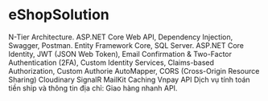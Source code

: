 # eShopSolution
N-Tier Architecture.
ASP.NET Core Web API, Dependency Injection, Swagger, Postman.
Entity Framework Core, SQL Server.
ASP.NET Core Identity, JWT (JSON Web Token), Email Confirmation & Two-Factor Authentication (2FA), Custom Identity Services, Claims-based Authorization, Custom Authorie
AutoMapper,
CORS (Cross-Origin Resource Sharing)
Cloudinary
SignalR
MailKit
Caching
Vnpay API
Dịch vụ tính toán tiền ship và thông tin địa chỉ:
Giao hàng nhanh API.
